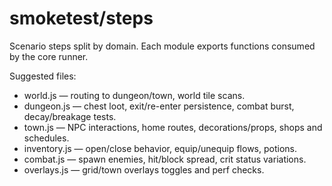 # smoketest/steps

Scenario steps split by domain. Each module exports functions consumed by the core runner.

Suggested files:
- world.js — routing to dungeon/town, world tile scans.
- dungeon.js — chest loot, exit/re-enter persistence, combat burst, decay/breakage tests.
- town.js — NPC interactions, home routes, decorations/props, shops and schedules.
- inventory.js — open/close behavior, equip/unequip flows, potions.
- combat.js — spawn enemies, hit/block spread, crit status variations.
- overlays.js — grid/town overlays toggles and perf checks.